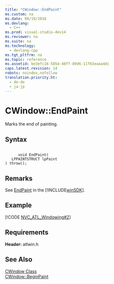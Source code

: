 ```yaml
---
title: "CWindow::EndPaint"
ms.custom: na
ms.date: 09/19/2016
ms.devlang: 
  - C++
ms.prod: visual-studio-dev14
ms.reviewer: na
ms.suite: na
ms.technology: 
  - devlang-cpp
ms.tgt_pltfrm: na
ms.topic: reference
ms.assetid: be3efc16-5854-48ff-89d6-11f63eaaa4dc
caps.latest.revision: 14
robots: noindex,nofollow
translation.priority.ht: 
  - de-de
  - ja-jp
---
```

# CWindow::EndPaint
Marks the end of painting.  
  
## Syntax  
  
```  
  
      void EndPaint(  
   LPPAINTSTRUCT lpPaint   
) throw();  
```  
  
## Remarks  
 See [EndPaint](http://msdn.microsoft.com/library/windows/desktop/dd162598) in the [!INCLUDE[winSDK](../vs140/includes/winSDK_md.md)].  
  
## Example  
 [!CODE [NVC_ATL_Windowing#2](../CodeSnippet/VS_Snippets_Cpp/NVC_ATL_Windowing#2)]  
  
## Requirements  
 **Header:** atlwin.h  
  
## See Also  
 [CWindow Class](../vs140/CWindow-Class.md)   
 [CWindow::BeginPaint](../vs140/CWindow--BeginPaint.md)